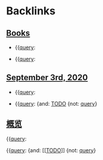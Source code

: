 
# Backlinks
## [Books](<Books.md>)
- {{[query](<query.md>):

- {{[query](<query.md>):

## [September 3rd, 2020](<September 3rd, 2020.md>)
- {{[query](<query.md>):

- {{[query](<query.md>):  {and: [TODO](<TODO.md>) {not: [query](<query.md>)}

## [概览](<概览.md>)
{{[query](<query.md>):

{{[query](<query.md>): {and: [[[TODO](<[[TODO.md>)]] {not: [query](<query.md>)}

